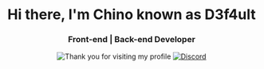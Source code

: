 <h1 align="center">Hi there, I'm Chino known as D3f4ult</h1>
<h3 align="center">Front-end | Back-end Developer</h3>

<p align="center">
    <a><img src="https://komarev.com/ghpvc/?username=ChinoCenToS&style=flat-square&label=Guest+ViewsS&color=FC035A" alt="Thank you for visiting my profile"></a>
    <a href="https://thighsarebest.me/RET/index.html"><img src="https://img.shields.io/static/v1?logo=discord&label=&message=Discord&color=36393f&style=flat-square" alt="Discord"></a>
</p>

<p >
</p>